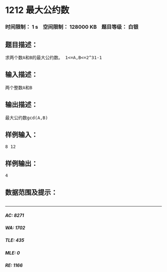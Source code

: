 # 1212 最大公约数   
### 时间限制： 1 s&nbsp;&nbsp;&nbsp;&nbsp;空间限制： 128000 KB&nbsp;&nbsp;&nbsp;&nbsp;题目等级： 白银  
## 题目描述：  

<pre>
求两个数A和B的最大公约数。 1<=A,B<=2^31-1
</pre>
  
  
## 输入描述：  

<pre>
两个整数A和B
</pre>
  
  
## 输出描述：  

<pre>
最大公约数gcd(A,B)
</pre>
  
  
## 样例输入：  

<pre>
8 12
</pre>
  
  
## 样例输出：  

<pre>
4
</pre>
  
  
## 数据范围及提示：  

<pre>
</pre>
  
  
***  

##### AC: 8271  
##### WA: 1702  
##### TLE: 435  
##### MLE: 0  
##### RE: 1166  
